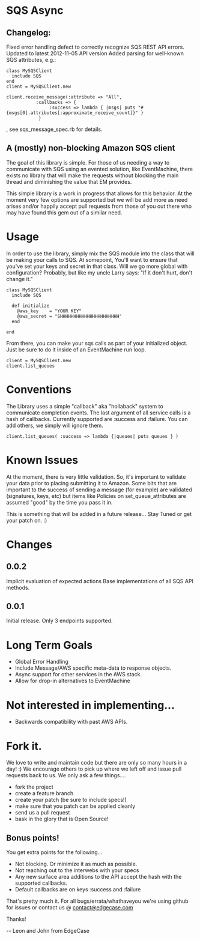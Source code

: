 # SQS Async

## Changelog:
Fixed error handling defect to correctly recognize SQS REST API errors.
Updated to latest 2012-11-05 API version
Added parsing for well-known SQS attributes, e.g.:

	class MySQSClient
	  include SQS        
	end
	client = MySQSClient.new
	
	client.receive_message(:attribute => "All",
			   :callbacks => {
					:success => lambda { |msgs| puts "#{msgs[0].attributes[:approximate_receive_count]}" }
				}

, see sqs_message_spec.rb for details.

## A (mostly) non-blocking Amazon SQS client

The goal of this library is simple. For those of us needing a way to communicate with SQS 
using an evented solution, like EventMachine, there exists no library that will make the requests
without blocking the main thread and diminishing the value that EM provides.

This simple library is a work in progress that allows for this behavior. At the moment very few
options are supported but we will be add more as need arises and/or happily accept pull requests
from those of you out there who may have found this gem out of a similar need.

# Usage

In order to use the library, simply mix the SQS module into the class that will be making your calls to SQS. At somepoint, 
You'll want to ensure that you've set your keys and secret in that class. Will we go more global with configuration? Probably, 
but like my uncle Larry says: "If it don't hurt, don't change it."

    class MySQSClient
      include SQS
    
      def initialize
        @aws_key    = "YOUR KEY"
        @aws_secret = "SHHHHHHHHHHHHHHHHHHHHHH"
      end
    
    end

From there, you can make your sqs calls as part of your initialized object. Just be sure to do it inside of an
EventMachine run loop. 

    client = MySQSClient.new
    client.list_queues

# Conventions

The Library uses a simple "callback" aka "hollaback" system to communicate completion events. The last argument of all service calls 
is a hash of callbacks. Currently supported are :success and :failure. You can add others, we simply will ignore them. 

    client.list_queues( :success => lambda {|queues| puts queues } )

# Known Issues

At the moment, there is very little validation. So, it's important to validate your
data prior to placing submitting it to Amazon. Some bits that are important to the
success of sending a message (for example) are validated (signatures, keys, etc) but
items like Policies on set_queue_attributes are assumed "good" by the time you pass it in.

This is something that will be added in a future release... Stay Tuned or get your patch on. :)

# Changes

## 0.0.2
Implicit evaluation of expected actions
Base implementations of all SQS API methods.

## 0.0.1
Initial release. Only 3 endpoints supported.

# Long Term Goals
* Global Error Handling
* Include Message/AWS specific meta-data to response objects.
* Async support for other services in the AWS stack.
* Allow for drop-in alternatives to EventMachine

# Not interested in implementing...
* Backwards compatibility with past AWS APIs.

# Fork it.

We love to write and maintain code but there are only so many hours in a day! :) We encourage others to pick up where we left off and issue pull
requests back to us. We only ask a few things....

+ fork the project
+ create a feature branch
+ create your patch (be sure to include specs!)
+ make sure that you patch can be applied cleanly
+ send us a pull request
+ bask in the glory that is Open Source!

## Bonus points!

You get extra points for the following... 

+ Not blocking. Or minimize it as much as possible.
+ Not reaching out to the interwebs with your specs
+ Any new surface area additions to the API accept the hash with the supported callbacks.
+ Default callbacks are on keys :success and :failure

That's pretty much it. For all bugs/errata/whathaveyou we're using github for issues or contact us @ contact@edgecase.com

Thanks! 

-- Leon and John from EdgeCase
